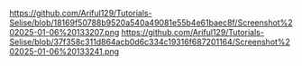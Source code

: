 https://github.com/Ariful129/Tutorials-Selise/blob/18169f50788b9520a540a49081e55b4e61baec8f/Screenshot%202025-01-06%20133207.png
https://github.com/Ariful129/Tutorials-Selise/blob/37f358c311d864acb0d6c334c19316f687201164/Screenshot%202025-01-06%20133241.png
